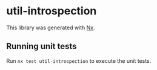 # util-introspection

This library was generated with [Nx](https://nx.dev).

## Running unit tests

Run `nx test util-introspection` to execute the unit tests.
